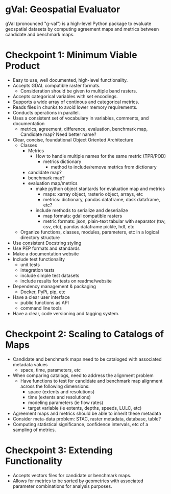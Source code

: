# gVal: Geospatial Evaluator
gVal (pronounced "g-val") is a high-level Python package to evaluate geospatial datasets by computing agreement maps and metrics between candidate and benchmark maps.

# Checkpoint 1: Minimum Viable Product
- Easy to use, well documented, high-level functionality.
- Accepts GDAL compatible raster formats.
    - Consideration should be given to multiple band rasters.
- Accepts categorical variables with set encodings.
- Supports a wide array of continous and categorical metrics.
- Reads files in chunks to avoid lower memory requirements.
- Conducts operations in parallel.
- Uses a consistent set of vocabulary in variables, comments, and documentation
    - metrics, agreement, difference, evaluation, benchmark map, Candidate map? Need better name?
- Clear, concise, foundational Object Oriented Architecture
    - Classes
        - Metrics
            - How to handle multiple names for the same metric (TPR/POD)
                - metrics dictionary
                    - method to include/remove metrics from dictionary
        - candidate map?
        - benchmark map?
        - evaluation map/metrics
            - make python object stantards for evaluation map and metrics
                - maps: xarray object, rasterio object, arrays, etc
                - metrics: dictionary, pandas dataframe, dask dataframe, etc?
            - include methods to serialize and deserialize
                - map formats: gdal compatible rasters
                - metric formats: json, plain-text tabular with separator (tsv, csv, etc), pandas dataframe pickle, hdf, etc
     - Organize functions, classes, modules, parameters, etc in a logical directory structure
- Use consistent Docstring styling
- Use PEP formats and standards
- Make a documentation website
- Include test functionality
    - unit tests
    - integration tests
    - include simple test datasets
    - include results for tests on readme/website
- Dependency management & packaging
    - Docker, PyPi, pip, etc
- Have a clear user interface
    - public functions as API
    - command line tools
- Have a clear, code versioning and tagging system.

# Checkpoint 2: Scaling to Catalogs of Maps
- Candidate and benchmark maps need to be cataloged with associated metadata values
    - space, time, parameters, etc
- When comparing catalogs, need to address the alignment problem
    - Have functions to test for candidate and benchmark map alignment across the following dimensions:
        - space (extents and resolutions)
        - time (extents and resolutions)
        - modeling parameters (ie flow rates)
        - target variable (ie extents, depths, speeds, LULC, etc)
- Agreement maps and metrics should be able to inherit these metadata 
- Consider meta-data problem: STAC, raster metadata, database, table?
- Computing statistical significance, confidence intervals, etc of a sampling of metrics.

# Checkpoint 3: Extending Functionality
- Accepts vectors files for candidate or benchmark maps.
- Allows for metrics to be sorted by geometries with associated parameter combinations for analysis purposes.
